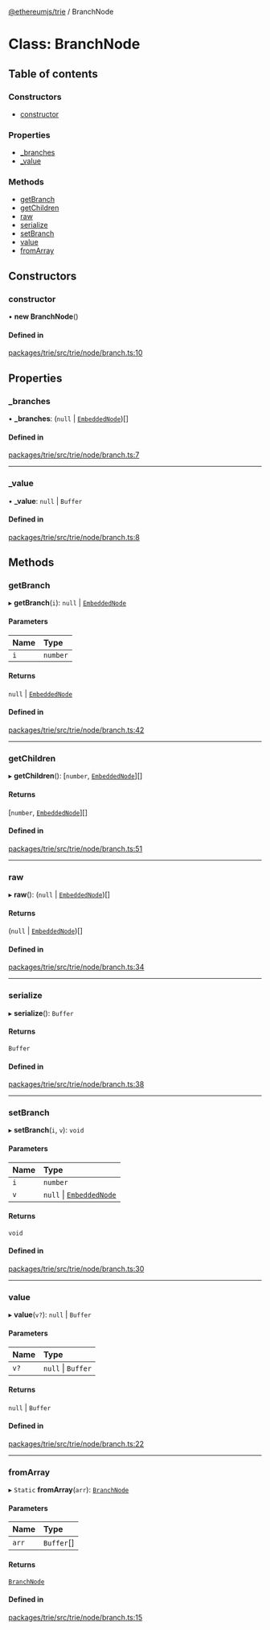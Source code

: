 [@ethereumjs/trie](../README.md) / BranchNode

# Class: BranchNode

## Table of contents

### Constructors

- [constructor](BranchNode.md#constructor)

### Properties

- [\_branches](BranchNode.md#_branches)
- [\_value](BranchNode.md#_value)

### Methods

- [getBranch](BranchNode.md#getbranch)
- [getChildren](BranchNode.md#getchildren)
- [raw](BranchNode.md#raw)
- [serialize](BranchNode.md#serialize)
- [setBranch](BranchNode.md#setbranch)
- [value](BranchNode.md#value)
- [fromArray](BranchNode.md#fromarray)

## Constructors

### constructor

• **new BranchNode**()

#### Defined in

[packages/trie/src/trie/node/branch.ts:10](https://github.com/ethereumjs/ethereumjs-monorepo/blob/master/packages/trie/src/trie/node/branch.ts#L10)

## Properties

### \_branches

• **\_branches**: (``null`` \| [`EmbeddedNode`](../README.md#embeddednode))[]

#### Defined in

[packages/trie/src/trie/node/branch.ts:7](https://github.com/ethereumjs/ethereumjs-monorepo/blob/master/packages/trie/src/trie/node/branch.ts#L7)

___

### \_value

• **\_value**: ``null`` \| `Buffer`

#### Defined in

[packages/trie/src/trie/node/branch.ts:8](https://github.com/ethereumjs/ethereumjs-monorepo/blob/master/packages/trie/src/trie/node/branch.ts#L8)

## Methods

### getBranch

▸ **getBranch**(`i`): ``null`` \| [`EmbeddedNode`](../README.md#embeddednode)

#### Parameters

| Name | Type |
| :------ | :------ |
| `i` | `number` |

#### Returns

``null`` \| [`EmbeddedNode`](../README.md#embeddednode)

#### Defined in

[packages/trie/src/trie/node/branch.ts:42](https://github.com/ethereumjs/ethereumjs-monorepo/blob/master/packages/trie/src/trie/node/branch.ts#L42)

___

### getChildren

▸ **getChildren**(): [`number`, [`EmbeddedNode`](../README.md#embeddednode)][]

#### Returns

[`number`, [`EmbeddedNode`](../README.md#embeddednode)][]

#### Defined in

[packages/trie/src/trie/node/branch.ts:51](https://github.com/ethereumjs/ethereumjs-monorepo/blob/master/packages/trie/src/trie/node/branch.ts#L51)

___

### raw

▸ **raw**(): (``null`` \| [`EmbeddedNode`](../README.md#embeddednode))[]

#### Returns

(``null`` \| [`EmbeddedNode`](../README.md#embeddednode))[]

#### Defined in

[packages/trie/src/trie/node/branch.ts:34](https://github.com/ethereumjs/ethereumjs-monorepo/blob/master/packages/trie/src/trie/node/branch.ts#L34)

___

### serialize

▸ **serialize**(): `Buffer`

#### Returns

`Buffer`

#### Defined in

[packages/trie/src/trie/node/branch.ts:38](https://github.com/ethereumjs/ethereumjs-monorepo/blob/master/packages/trie/src/trie/node/branch.ts#L38)

___

### setBranch

▸ **setBranch**(`i`, `v`): `void`

#### Parameters

| Name | Type |
| :------ | :------ |
| `i` | `number` |
| `v` | ``null`` \| [`EmbeddedNode`](../README.md#embeddednode) |

#### Returns

`void`

#### Defined in

[packages/trie/src/trie/node/branch.ts:30](https://github.com/ethereumjs/ethereumjs-monorepo/blob/master/packages/trie/src/trie/node/branch.ts#L30)

___

### value

▸ **value**(`v?`): ``null`` \| `Buffer`

#### Parameters

| Name | Type |
| :------ | :------ |
| `v?` | ``null`` \| `Buffer` |

#### Returns

``null`` \| `Buffer`

#### Defined in

[packages/trie/src/trie/node/branch.ts:22](https://github.com/ethereumjs/ethereumjs-monorepo/blob/master/packages/trie/src/trie/node/branch.ts#L22)

___

### fromArray

▸ `Static` **fromArray**(`arr`): [`BranchNode`](BranchNode.md)

#### Parameters

| Name | Type |
| :------ | :------ |
| `arr` | `Buffer`[] |

#### Returns

[`BranchNode`](BranchNode.md)

#### Defined in

[packages/trie/src/trie/node/branch.ts:15](https://github.com/ethereumjs/ethereumjs-monorepo/blob/master/packages/trie/src/trie/node/branch.ts#L15)
